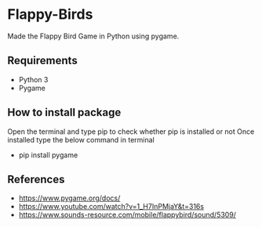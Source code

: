 # Flappy-Birds

Made the Flappy Bird Game in Python using pygame.

## Requirements
- Python 3
- Pygame

## How to install package
Open the terminal and type pip to check whether pip is installed or not
Once installed type the below command in terminal
- pip install pygame

## References
- https://www.pygame.org/docs/
- https://www.youtube.com/watch?v=1_H7InPMjaY&t=316s
- https://www.sounds-resource.com/mobile/flappybird/sound/5309/ 
